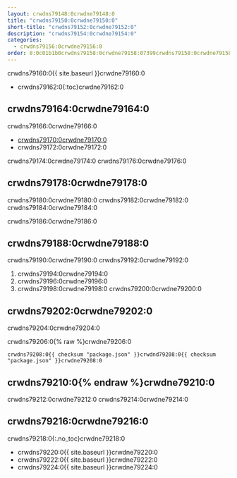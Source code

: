 ```yaml
---
layout: crwdns79148:0crwdne79148:0
title: "crwdns79150:0crwdne79150:0"
short-title: "crwdns79152:0crwdne79152:0"
description: "crwdns79154:0crwdne79154:0"
categories:
  - crwdns79156:0crwdne79156:0
order: 8:0c01b1b0crwdns79158:0crwdne79158:07399crwdns79158:0crwdne79158:0.crwdns79158:0crwdne79158:0284crwdns79158:0crwdne79158:022crwdns79158:0crwdne79158:0crwdns79158:0crwdne79158:0
---
```

crwdns79160:0{{ site.baseurl }}crwdne79160:0

- crwdns79162:0{:toc}crwdne79162:0

## crwdns79164:0crwdne79164:0

crwdns79166:0crwdne79166:0

- <a href="crwdns79168:0crwdne79168:0" target="_blank">crwdns79170:0crwdne79170:0</a>
- crwdns79172:0crwdne79172:0

crwdns79174:0crwdne79174:0 crwdns79176:0crwdne79176:0

## crwdns79178:0crwdne79178:0

crwdns79180:0crwdne79180:0 crwdns79182:0crwdne79182:0 crwdns79184:0crwdne79184:0

crwdns79186:0crwdne79186:0

## crwdns79188:0crwdne79188:0

crwdns79190:0crwdne79190:0 crwdns79192:0crwdne79192:0

1. crwdns79194:0crwdne79194:0
2. crwdns79196:0crwdne79196:0
3. crwdns79198:0crwdne79198:0 crwdns79200:0crwdne79200:0

## crwdns79202:0crwdne79202:0

crwdns79204:0crwdne79204:0

crwdns79206:0{% raw %}crwdne79206:0

    crwdns79208:0{{ checksum "package.json" }}crwdnd79208:0{{ checksum "package.json" }}crwdne79208:0
    

## crwdns79210:0{% endraw %}crwdne79210:0

crwdns79212:0crwdne79212:0 crwdns79214:0crwdne79214:0

## crwdns79216:0crwdne79216:0

crwdns79218:0{:.no_toc}crwdne79218:0

- crwdns79220:0{{ site.baseurl }}crwdne79220:0
- crwdns79222:0{{ site.baseurl }}crwdne79222:0
- crwdns79224:0{{ site.baseurl }}crwdne79224:0